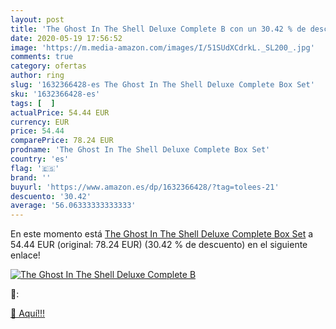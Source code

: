 ```yaml
---
layout: post
title: 'The Ghost In The Shell Deluxe Complete B con un 30.42 % de descuento'
date: 2020-05-19 17:56:52
image: 'https://m.media-amazon.com/images/I/51SUdXCdrkL._SL200_.jpg'
comments: true
category: ofertas
author: ring
slug: '1632366428-es The Ghost In The Shell Deluxe Complete Box Set'
sku: '1632366428-es'
tags: [  ]
actualPrice: 54.44 EUR
currency: EUR
price: 54.44
comparePrice: 78.24 EUR
prodname: 'The Ghost In The Shell Deluxe Complete Box Set'
country: 'es'
flag: '🇪🇸'
brand: ''
buyurl: 'https://www.amazon.es/dp/1632366428/?tag=tolees-21'
descuento: '30.42'
average: '56.06333333333333'
---
```


En este momento está [The Ghost In The Shell Deluxe Complete Box Set](https://www.amazon.es/dp/1632366428/?tag=tolees-21) a 54.44 EUR (original: 78.24 EUR) (30.42 %  de descuento) en el siguiente enlace!

[![The Ghost In The Shell Deluxe Complete B](https://m.media-amazon.com/images/I/51SUdXCdrkL._SL200_.jpg)](https://www.amazon.es/dp/1632366428/?tag=tolees-21)

🔎:


[🛒 Aquí!!!](https://www.amazon.es/dp/1632366428/?tag=tolees-21)
